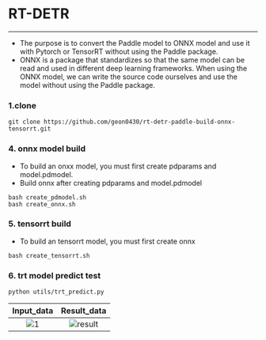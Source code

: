 # RT-DETR
------
- The purpose is to convert the Paddle model to ONNX model and use it with Pytorch or TensorRT without using the Paddle package.
- ONNX is a package that standardizes so that the same model can be read and used in different deep learning frameworks. When using the ONNX model, we can write the source code ourselves and use the model without using the Paddle package.


### 1.clone 
```
git clone https://github.com/geon0430/rt-detr-paddle-build-onnx-tensorrt.git
```

### 4. onnx model build
- To build an onxx model, you must first create pdparams and model.pdmodel.
- Build onnx after creating pdparams and model.pdmodel
```
bash create_pdmodel.sh
bash create_onnx.sh
```
### 5. tensorrt build
- To build an tensorrt model, you must first create onnx
```
bash create_tensorrt.sh
```
### 6. trt model predict test
```
python utils/trt_predict.py
```
|Input_data |Result_data |
|:--------------:|:--------------:|
| ![1](https://github.com/user-attachments/assets/eaf1e9a5-379c-46b5-bdc7-d52845cd6667) | ![result](https://github.com/user-attachments/assets/d190f415-9447-49bb-bc6d-ab3141648870) |
